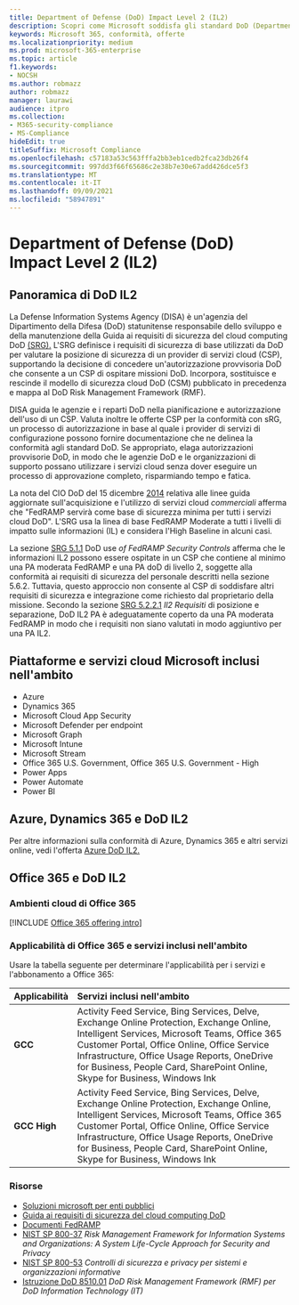 ```yaml
---
title: Department of Defense (DoD) Impact Level 2 (IL2)
description: Scopri come Microsoft soddisfa gli standard DoD (Department of Defense Impact Level 2) (IL2).
keywords: Microsoft 365, conformità, offerte
ms.localizationpriority: medium
ms.prod: microsoft-365-enterprise
ms.topic: article
f1.keywords:
- NOCSH
ms.author: robmazz
author: robmazz
manager: laurawi
audience: itpro
ms.collection:
- M365-security-compliance
- MS-Compliance
hideEdit: true
titleSuffix: Microsoft Compliance
ms.openlocfilehash: c57183a53c563fffa2bb3eb1cedb2fca23db26f4
ms.sourcegitcommit: 997dd3f66f65686c2e38b7e30e67add426dce5f3
ms.translationtype: MT
ms.contentlocale: it-IT
ms.lasthandoff: 09/09/2021
ms.locfileid: "58947891"
---
```

# <a name="department-of-defense-dod-impact-level-2-il2"></a>Department of Defense (DoD) Impact Level 2 (IL2)

## <a name="dod-il2-overview"></a>Panoramica di DoD IL2

La Defense Information Systems Agency (DISA) è un'agenzia del Dipartimento della Difesa (DoD) statunitense responsabile dello sviluppo e della manutenzione della Guida ai requisiti di sicurezza del cloud computing DoD [(SRG).](https://dl.dod.cyber.mil/wp-content/uploads/cloud/SRG/index.html) L'SRG definisce i requisiti di sicurezza di base utilizzati da DoD per valutare la posizione di sicurezza di un provider di servizi cloud (CSP), supportando la decisione di concedere un'autorizzazione provvisoria DoD che consente a un CSP di ospitare missioni DoD. Incorpora, sostituisce e rescinde il modello di sicurezza cloud DoD (CSM) pubblicato in precedenza e mappa al DoD Risk Management Framework (RMF).

DISA guida le agenzie e i reparti DoD nella pianificazione e autorizzazione dell'uso di un CSP. Valuta inoltre le offerte CSP per la conformità con sRG, un processo di autorizzazione in base al quale i provider di servizi di configurazione possono fornire documentazione che ne delinea la conformità agli standard DoD. Se appropriato, elaga autorizzazioni provvisorie DoD, in modo che le agenzie DoD e le organizzazioni di supporto possano utilizzare i servizi cloud senza dover eseguire un processo di approvazione completo, risparmiando tempo e fatica.

La nota del CIO DoD del 15 dicembre [2014](https://www.esi.mil/contentview.aspx?id=585) relativa alle linee guida aggiornate sull'acquisizione e l'utilizzo di servizi cloud *commerciali* afferma che "FedRAMP servirà come base di sicurezza minima per tutti i servizi cloud DoD". L'SRG usa la linea di base FedRAMP Moderate a tutti i livelli di impatto sulle informazioni (IL) e considera l'High Baseline in alcuni casi.

La sezione [SRG 5.1.1](https://dl.dod.cyber.mil/wp-content/uploads/cloud/SRG/index.html#5SECURITYREQUIREMENTS) DoD use *of FedRAMP Security Controls* afferma che le informazioni IL2 possono essere ospitate in un CSP che contiene al minimo una PA moderata FedRAMP e una PA doD di livello 2, soggette alla conformità ai requisiti di sicurezza del personale descritti nella sezione 5.6.2. Tuttavia, questo approccio non consente al CSP di soddisfare altri requisiti di sicurezza e integrazione come richiesto dal proprietario della missione. Secondo la sezione [SRG 5.2.2.1](https://dl.dod.cyber.mil/wp-content/uploads/cloud/SRG/index.html#5.2LegalConsiderations) *Il2 Requisiti* di posizione e separazione, DoD IL2 PA è adeguatamente coperto da una PA moderata FedRAMP in modo che i requisiti non siano valutati in modo aggiuntivo per una PA IL2.

## <a name="microsoft-in-scope-cloud-platforms--services"></a>Piattaforme e servizi cloud Microsoft inclusi nell'ambito

- Azure
- Dynamics 365
- Microsoft Cloud App Security
- Microsoft Defender per endpoint
- Microsoft Graph
- Microsoft Intune
- Microsoft Stream
- Office 365 U.S. Government, Office 365 U.S. Government - High
- Power Apps
- Power Automate
- Power BI

## <a name="azure-dynamics-365-and-dod-il2"></a>Azure, Dynamics 365 e DoD IL2

Per altre informazioni sulla conformità di Azure, Dynamics 365 e altri servizi online, vedi l'offerta [Azure DoD IL2.](/azure/compliance/offerings/offering-dod-il2)

## <a name="office-365-and-dod-il2"></a>Office 365 e DoD IL2

### <a name="office-365-cloud-environments"></a>Ambienti cloud di Office 365

[!INCLUDE [Office 365 offering intro](../includes/o365-offering-introduction.md)]

### <a name="office-365-applicability-and-in-scope-services"></a>Applicabilità di Office 365 e servizi inclusi nell'ambito

Usare la tabella seguente per determinare l'applicabilità per i servizi e l'abbonamento a Office 365:

| **Applicabilità** | **Servizi inclusi nell'ambito** |
|:------------------|:----------------------|
| **GCC** | Activity Feed Service, Bing Services, Delve, Exchange Online Protection, Exchange Online, Intelligent Services, Microsoft Teams, Office 365 Customer Portal, Office Online, Office Service Infrastructure, Office Usage Reports, OneDrive for Business, People Card, SharePoint Online, Skype for Business, Windows Ink |
| **GCC High** | Activity Feed Service, Bing Services, Delve, Exchange Online Protection, Exchange Online, Intelligent Services, Microsoft Teams, Office 365 Customer Portal, Office Online, Office Service Infrastructure, Office Usage Reports, OneDrive for Business, People Card, SharePoint Online, Skype for Business, Windows Ink |

### <a name="resources"></a>Risorse

- [Soluzioni microsoft per enti pubblici](https://www.microsoft.com/enterprise/government)
- [Guida ai requisiti di sicurezza del cloud computing DoD](https://dl.dod.cyber.mil/wp-content/uploads/cloud/SRG/index.html)
- [Documenti FedRAMP](https://www.fedramp.gov/documents/)
- [NIST SP 800-37](https://csrc.nist.gov/publications/detail/sp/800-37/rev-2/final) *Risk Management Framework for Information Systems and Organizations: A System Life-Cycle Approach for Security and Privacy*
- [NIST SP 800-53](https://csrc.nist.gov/Projects/risk-management/sp800-53-controls/release-search#!/800-53) *Controlli di sicurezza e privacy per sistemi e organizzazioni informative*
- [Istruzione DoD 8510.01](https://www.esd.whs.mil/Portals/54/Documents/DD/issuances/dodi/851001p.pdf) *DoD Risk Management Framework (RMF) per DoD Information Technology (IT)*
